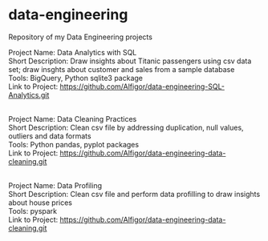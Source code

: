 # data-engineering
Repository of my Data Engineering projects <br>

Project Name: Data Analytics with SQL <br>
Short Description: Draw insights about Titanic passengers using csv data set; draw insghts about customer and sales from a sample database<br>
Tools: BigQuery, Python sqlite3 package <br>
Link to Project: https://github.com/Alfigor/data-engineering-SQL-Analytics.git <br> <br>


Project Name: Data Cleaning Practices <br>
Short Description: Clean csv file by addressing duplication, null values, outliers and data formats <br>
Tools: Python pandas, pyplot packages <br>
Link to Project: https://github.com/Alfigor/data-engineering-data-cleaning.git <br> <br>

Project Name: Data Profiling <br>
Short Description: Clean csv file and perform data profilling to draw insights about house prices <br>
Tools: pyspark <br>
Link to Project: https://github.com/Alfigor/data-engineering-data-cleaning.git <br> <br>

